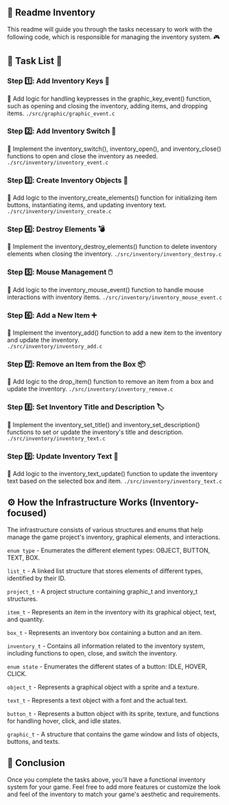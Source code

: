  ## 📖 Readme Inventory
This readme will guide you through the tasks necessary to work with the following code, which is responsible for managing the inventory system. 🎮

## 📝 Task List 🚀

### Step 1️⃣: Add Inventory Keys 🔑
🔧 Add logic for handling keypresses in the graphic_key_event() function, such as opening and closing the inventory, adding items, and dropping items.
`./src/graphic/graphic_event.c`

### Step 2️⃣: Add Inventory Switch 🔄
🔧 Implement the inventory_switch(), inventory_open(), and inventory_close() functions to open and close the inventory as needed.
`./src/inventory/inventory_event.c`

### Step 3️⃣: Create Inventory Objects 🎨
🔧 Add logic to the inventory_create_elements() function for initializing item buttons, instantiating items, and updating inventory text.
`./src/inventory/inventory_create.c`

### Step 4️⃣: Destroy Elements 💣
🔧 Implement the inventory_destroy_elements() function to delete inventory elements when closing the inventory.
`./src/inventory/inventory_destroy.c`

### Step 5️⃣: Mouse Management 🖱️
🔧 Add logic to the inventory_mouse_event() function to handle mouse interactions with inventory items.
`./src/inventory/inventory_mouse_event.c`

### Step 6️⃣: Add a New Item ➕
🔧 Implement the inventory_add() function to add a new item to the inventory and update the inventory.           
`./src/inventory/inventory_add.c`

### Step 7️⃣: Remove an Item from the Box 📦
🔧 Add logic to the drop_item() function to remove an item from a box and update the inventory.
`./src/inventory/inventory_remove.c`

### Step 8️⃣: Set Inventory Title and Description 🏷️
🔧 Implement the inventory_set_title() and inventory_set_description() functions to set or update the inventory's title and description.
`./src/inventory/inventory_text.c`

### Step 9️⃣: Update Inventory Text 📄
🔧 Add logic to the inventory_text_update() function to update the inventory text based on the selected box and item.
`./src/inventory/inventory_text.c`

## ⚙️ How the Infrastructure Works (Inventory-focused)
The infrastructure consists of various structures and enums that help manage the game project's inventory, graphical elements, and interactions.

`enum type` - Enumerates the different element types: OBJECT, BUTTON, TEXT, BOX.

`list_t` - A linked list structure that stores elements of different types, identified by their ID.

`project_t` - A project structure containing graphic_t and inventory_t structures.

`item_t` - Represents an item in the inventory with its graphical object, text, and quantity.

`box_t` - Represents an inventory box containing a button and an item.

`inventory_t` - Contains all information related to the inventory system, including functions to open, close, and switch the inventory.

`enum state` - Enumerates the different states of a button: IDLE, HOVER, CLICK.

`object_t` - Represents a graphical object with a sprite and a texture.

`text_t` - Represents a text object with a font and the actual text.

`button_t` - Represents a button object with its sprite, texture, and functions for handling hover, click, and idle states.

`graphic_t` - A structure that contains the game window and lists of objects, buttons, and texts.


## 🏁 Conclusion
Once you complete the tasks above, you'll have a functional inventory system for your game. Feel free to add more features or customize the look and feel of the inventory to match your game's aesthetic and requirements.
